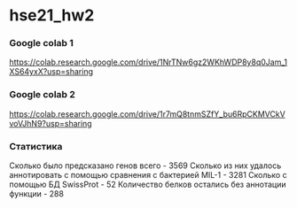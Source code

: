 # hse21_hw2

<h3> Google colab 1 </h3>

https://colab.research.google.com/drive/1NrTNw6gz2WKhWDP8y8q0Jam_1XS64yxX?usp=sharing 

<h3> Google colab 2 </h3>

https://colab.research.google.com/drive/1r7mQ8tnmSZfY_bu6RpCKMVCkVvoVJhN9?usp=sharing

<h3> Статистика </h3>
Сколько было предсказано генов всего - 3569
Сколько из них удалось аннотировать с помощью сравнения с бактерией MIL-1 - 3281 
Сколько с помощью БД SwissProt - 52
Количество белков остались без аннотации функции - 288
